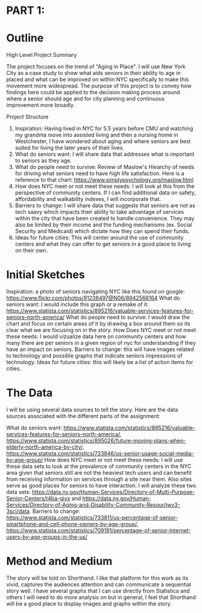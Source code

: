 # PART 1: 
# Outline 
High Level Project Summary 

The project focuses on the trend of "Aging in Place". I will use New York City as a case study to show what aids seniors in their ability to age in placed and what can be improved on within NYC specifically to make this movement more widespread. The purpose of this project is to convey how findings here could be applied to the decision making process around where a senior should age and for city planning and continuous improvement more broadly.  

Project Structure 

1. Inspiration: Having lived in NYC for 5.5 years before CMU and watching my grandma move into assisted living and then a nursing home in Westchester, I have wondered about aging and where seniors are best suited for living the later years of their lives. 
2. What do seniors want: I will share data that addresses what is important to seniors as they age.
3. What do people need to survive: Review of Maslow's Hiearchy of needs for driving what seniors need to have high life satisfaction. Here is a reference to that chart: https://www.simplypsychology.org/maslow.html
4. How does NYC meet or not meet these needs: I will look at this from the perspective of community centers. If I can find additional data on safety, affordability and walkability indexes, I will incorporate that. 
5. Barriers to change: I will share data that suggests that seniors are not as tech saavy which impacts their ability to take advantage of services within the city that have been created to handle convenience. They may also be limited by their income and the funding mechanisms (ex. Social Security and Medicaid) which dictate how they can spend their funds. 
6. Ideas for future cities: This will center around the use of community centers and what they can offer to get seniors in a good place to living on their own. 

# Initial Sketches

Inspiration: a photo of seniors navigating NYC like this found on google: https://www.flickr.com/photos/91238497@N06/8942568164
What do seniors want: I would include this graph or a remake of it: https://www.statista.com/statistics/895216/valuable-services-features-for-seniors-north-america/
What do people need to survive: I would draw the chart and focus on certain areas of it by drawing a box around them so its clear what we are focusing on in the story. 
How Does NYC meet or not meet these needs: I would vizualize data here on community centers and how many there are per seniors in a given region of nyc for understanding if they have an impact on seniors. 
Barriers to change: this will have images related to technology and possible graphs that indicate seniors impressions of technology. 
Ideas for future cities: this will likely be a list of action items for cities.

# The Data 
I will be using several data sources to tell the story. Here are the data sources associated with the different parts of the assignment: 

What do seniors want: https://www.statista.com/statistics/895216/valuable-services-features-for-seniors-north-america/, https://www.statista.com/statistics/895026/future-moving-plans-when-elderly-north-america-by-city/, https://www.statista.com/statistics/733846/us-senior-usage-social-media-by-age-group/
How does NYC meet or not meet these needs: I will use these data sets to look at the prevalence of community centers in the NYC area given that seniors still are not the heaviest tech users and can benefit from receiving information on services through a site near them. Also sites serve as good places for seniors to have interaction. I will analyze these two data sets: https://data.ny.gov/Human-Services/Directory-of-Multi-Purpose-Senior-Centers/t4ba-giyx and https://data.ny.gov/Human-Services/Directory-of-Aging-and-Disability-Community-Resour/jwv3-3scj/data. 
Barriers to change: https://www.statista.com/statistics/733811/us-percentage-of-senior-smartphone-and-cell-phone-owners-by-age-group/, https://www.statista.com/statistics/709191/percentage-of-senior-internet-users-by-age-groups-in-the-us/

# Method and Medium
The story will be told on Shorthand. I like that platform for this work as its vivid, captures the audiences attention and can communicate a sequential story well. I have several graphs that I can use directly from Statistica and others I will need to do more analysis on but in general, I feel that Shorthand will be a good place to display images and graphs within the story. 

